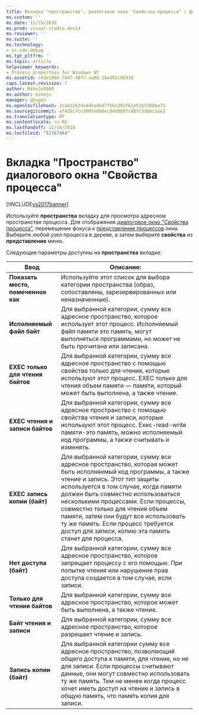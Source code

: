 ```yaml
---
title: Вкладка "пространство", диалоговое окно "Свойства процесса" | Документация Майкрософт
ms.custom: ''
ms.date: 11/15/2016
ms.prod: visual-studio-dev14
ms.reviewer: ''
ms.suite: ''
ms.technology:
- vs-ide-debug
ms.tgt_pltfrm: ''
ms.topic: article
helpviewer_keywords:
- Process properties for Windows NT
ms.assetid: c4de1866-7447-48f7-aa88-28ad92c0b930
caps.latest.revision: 7
author: MikeJo5000
ms.author: mikejo
manager: ghogen
ms.openlocfilehash: 2cab2263da44ba46d7fbbe301f61e51b5308ba73
ms.sourcegitcommit: af428c7ccd007e668ec0dd8697c88fc5d8bca1e2
ms.translationtype: MT
ms.contentlocale: ru-RU
ms.lasthandoff: 11/16/2018
ms.locfileid: "51767444"
---
```

# <a name="space-tab-process-properties-dialog-box"></a>Вкладка "Пространство" диалогового окна "Свойства процесса"
[!INCLUDE[vs2017banner](../includes/vs2017banner.md)]

Используйте **пространства** вкладку для просмотра адресном пространстве процесса. Для отображения [диалоговое окно "Свойства процесса"](../debugger/process-properties-dialog-box.md), перемещение фокуса к [представление процессов](../debugger/processes-view.md) окна. Выберите любой узел процесса в дереве, а затем выберите **свойства** из **представление** меню.  
  
 Следующие параметры доступны на **пространства** вкладке:  
  
|Ввод|Описание:|  
|-----------|-----------------|  
|**Показать место, помеченное как**|Используйте этот список для выбора категории пространства (образ, сопоставлены, зарезервированных или неназначенные).|  
|**Исполняемый файл байт**|Для выбранной категории, сумму все адресное пространство, которое использует этот процесс. Исполняемый файл памяти это память, могут выполняться программами, но может не быть прочитана или записана.|  
|**EXEC только для чтения байтов**|Для выбранной категории, сумму все адресное пространство с помощью свойства только для чтения, которые используют этот процесс. EXEC только для чтения объем памяти — памяти, который может быть выполнена, а также чтение.|  
|**EXEC чтения и записи байтов**|Для выбранной категории, сумму все адресное пространство с помощью свойства чтения и записи, которые используют этот процесс. Exec-read-write памяти-это память, можно исполняемый код программы, а также считывать и изменять.|  
|**EXEC запись копии (байт)**|Для выбранной категории, сумму все адресное пространство, которая может быть исполняемый код программы, а также чтение и запись. Этот тип защиты используется в том случае, когда памяти должен быть совместно использоваться несколькими процессами. Если процессы, совместно только для чтения объем памяти, затем они будут все использовать ту же память. Если процесс требуется доступ для записи, копию эта память станет для процесса.|  
|**Нет доступа (байт)**|Для выбранной категории, сумму все адресное пространство, которое запрещает процессу с его помощью. При попытке чтения или нарушение прав доступа создается в том случае, если записи.|  
|**Только для чтения байтов**|Для выбранной категории, сумму все адресное пространство, которое может быть выполнена, а также чтение.|  
|**Байт чтения и записи**|Для выбранной категории, сумму все адресное пространство, которое разрешает чтение и запись.|  
|**Запись копии (байт)**|Для выбранной категории сумму все адресное пространство, позволяющий общего доступа к памяти, для чтения, но не для записи. Если процессы считывают данные, они могут совместно использовать ту же память. Тем не менее когда процесс хочет иметь доступ на чтение и запись в общую память, что память копия для записи.|




